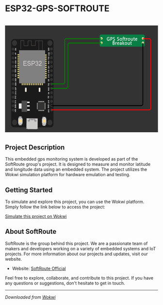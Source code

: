 # ESP32-GPS-SOFTROUTE

<h1 align="center"> <img src="https://raw.githubusercontent.com/SoftRouteV2/ESP32-GPS-SOFTROUTE/main/assets/gps-softroute.png?token=GHSAT0AAAAAACGVU2LZJX3V57HFBHSADPFWZKUBXIQ" alt="Project Screenshot" height="350"> </h1>

## Project Description

This embedded gps monitoring system is developed as part of the SoftRoute group's project. It is designed to measure and monitor latitude and longitude data using an embedded system. The project utilizes the Wokwi simulation platform for hardware emulation and testing.

## Getting Started

To simulate and explore this project, you can use the Wokwi platform. Simply follow the link below to access the project:

[Simulate this project on Wokwi](https://wokwi.com/projects/380798316616548353)

## About SoftRoute

SoftRoute is the group behind this project. We are a passionate team of makers and developers working on a variety of embedded systems and IoT projects. For more information about our projects and updates, visit our website.

- Website: [SoftRoute Official](https://6510f678a171f143f95de96d--vermillion-paprenjak-0251b7.netlify.app/ )

Feel free to explore, collaborate, and contribute to this project. If you have any questions or suggestions, don't hesitate to get in touch.

---

*Downloaded from [Wokwi](https://wokwi.com)*
